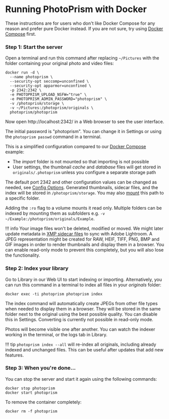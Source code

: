 # Running PhotoPrism with Docker

These instructions are for users who don't like Docker Compose for any reason and prefer pure Docker instead. If you are not
sure, try using [Docker Compose](docker-compose.md) first.

### Step 1: Start the server ###

Open a terminal and run this command after replacing `~/Pictures` with
the folder containing your original photo and video files:

```
docker run -d \
  --name photoprism \
  --security-opt seccomp=unconfined \
  --security-opt apparmor=unconfined \
  -p 2342:2342 \
  -e PHOTOPRISM_UPLOAD_NSFW="true" \
  -e PHOTOPRISM_ADMIN_PASSWORD="photoprism" \
  -v /photoprism/storage \
  -v ~/Pictures:/photoprism/originals \
  photoprism/photoprism
```

Now open http://localhost:2342/ in a Web browser to see the user interface.

The initial password is "photoprism". You can change it in Settings or using 
the `photoprism passwd` command in a terminal.

This is a simplified configuration compared to our [Docker Compose](docker-compose.md) example:

* The *import* folder is not mounted so that importing is not possible
* User settings, the thumbnail *cache* and *database* files will get stored in `originals/.photoprism`
  unless you configure a separate storage path

The default port 2342 and other configuration values can be changed as needed,
see [Config Options](config-options.md). 
Generated thumbnails, sidecar files, and the index will be stored 
in `/photoprism/storage`. You may also [mount](https://docs.docker.com/storage/bind-mounts/) 
this path to a specific folder.

Adding the `:ro` flag to a volume mounts it read only. Multiple folders can be
indexed by mounting them as subfolders e.g. 
`-v ~/Example:/photoprism/originals/Example`.

!!! info
    Your image files won't be deleted, modified or moved. We might later update metadata in 
    [XMP sidecar files](https://www.adobe.com/products/xmp.html) to
    sync with Adobe Lightroom.
    A JPEG representation might be created for RAW, HEIF, TIFF, PNG, BMP and GIF images in order to render 
    thumbnails and display them in a browser. You can enable read-only mode to prevent this completely, but you will also lose the functionality.

### Step 2: Index your library ###

Go to Library in our Web UI to start indexing or importing.
Alternatively, you can run this command in a terminal to index all files in your *originals* folder:

```
docker exec -ti photoprism photoprism index
```

The index command will automatically create JPEGs from other file types when needed to display them in a browser.
They will be stored in the same folder next to the original using the best possible quality.
You can disable this in Settings. Converting is currently not possible in read-only mode.

Photos will become visible one after another. You can watch the indexer working in the terminal, or the logs tab in Library.

!!! tip
    `photoprism index --all` will re-index all originals, including already indexed and unchanged files. This can be
    useful after updates that add new features.

### Step 3: When you're done... ###

You can stop the server and start it again using the following commands:

```
docker stop photoprism
docker start photoprism
```

To remove the container completely:

```
docker rm -f photoprism
```
